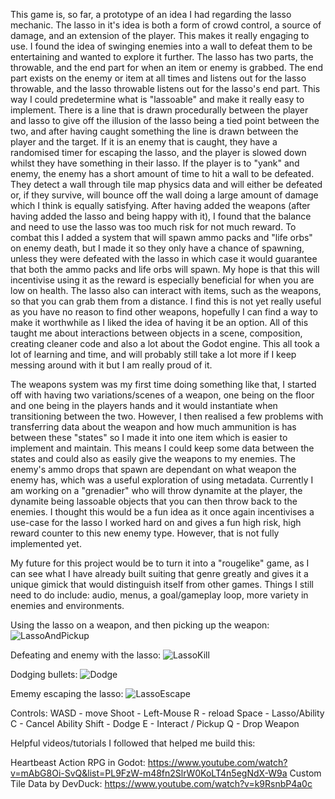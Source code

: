 This game is, so far, a prototype of an idea I had regarding the lasso mechanic. The lasso in it's idea is both a form of crowd control, a source of damage, and an extension of the player. This makes it really engaging to use. I found the idea of swinging enemies into a wall to defeat them to be entertaining and wanted to explore it further. The lasso has two parts, the throwable, and the end part for when an item or enemy is grabbed. The end part exists on the enemy or item at all times and listens out for the lasso throwable, and the lasso throwable listens out for the lasso's end part. This way I could predetermine what is "lassoable" and make it really easy to implement. There is a line that is drawn procedurally between the player and lasso to give off the illusion of the lasso being a tied point between the two, and after having caught something the line is drawn between the player and the target. If it is an enemy that is caught, they have a randomised timer for escaping the lasso, and the player is slowed down whilst they have something in their lasso. If the player is to "yank" and enemy, the enemy has a short amount of time to hit a wall to be defeated. They detect a wall through tile map physics data and will either be defeated or, if they survive, will bounce off the wall doing a large amount of damage which I think is equally satisfying. After having added the weapons (after having added the lasso and being happy with it), I found that the balance and need to use the lasso was too much risk for not much reward. To combat this I added a system that will spawn ammo packs and "life orbs" on enemy death, but I made it so they only have a chance of spawning, unless they were defeated with the lasso in which case it would guarantee that both the ammo packs and life orbs will spawn. My hope is that this will incentivise using it as the reward is especially beneficial for when you are low on health. The lasso also can interact with items, such as the weapons, so that you can grab them from a distance. I find this is not yet really useful as you have no reason to find other weapons, hopefully I can find a way to make it worthwhile as I liked the idea of having it be an option. All of this taught me about interactions between objects in a scene, composition, creating cleaner code and also a lot about the Godot engine. This all took a lot of learning and time, and will probably still take a lot more if I keep messing around with it but I am really proud of it.

The weapons system was my first time doing something like that, I started off with having two variations/scenes of a weapon, one being on the floor and one being in the players hands and it would instantiate when transitioning between the two. However, I then realised a few problems with transferring data about the weapon and how much ammunition is has between these "states" so I made it into one item which is easier to implement and maintain. This means I could keep some data between the states and could also as easily give the weapons to my enemies. The enemy's ammo drops that spawn are dependant on what weapon the enemy has, which was a useful exploration of using metadata. Currently I am working on a "grenadier" who will throw dynamite at the player, the dynamite being lassoable objects that you can then throw back to the enemies. I thought this would be a fun idea as it once again incentivises a use-case for the lasso I worked hard on and gives a fun high risk, high reward counter to this new enemy type. However, that is not fully implemented yet.

My future for this project would be to turn it into a "rougelike" game, as I can see what I have already built suiting that genre greatly and gives it a unique gimick that would distinguish itself from other games. Things I still need to do include: audio, menus, a goal/gameplay loop, more variety in enemies and environments.

Using the lasso on a weapon, and then picking up the weapon:
![LassoAndPickup](https://github.com/user-attachments/assets/e7354ab9-e8a3-4ee5-ad9a-bb39677fe490)

Defeating and enemy with the lasso:
![LassoKill](https://github.com/user-attachments/assets/c4e77cf2-9b98-4011-98f3-dfff0648d31f)

Dodging bullets:
![Dodge](https://github.com/user-attachments/assets/ad2860db-1792-4b49-a2fc-98ef5bfed259)

Ememy escaping the lasso:
![LassoEscape](https://github.com/user-attachments/assets/ddb1bccf-8876-40de-9b58-a701d2136e70)

Controls:
WASD - move
Shoot - Left-Mouse
R - reload
Space - Lasso/Ability
C - Cancel Ability
Shift - Dodge
E - Interact / Pickup
Q - Drop Weapon

Helpful videos/tutorials I followed that helped me build this:

Heartbeast Action RPG in Godot: https://www.youtube.com/watch?v=mAbG8Oi-SvQ&list=PL9FzW-m48fn2SlrW0KoLT4n5egNdX-W9a
Custom Tile Data by DevDuck: https://www.youtube.com/watch?v=k9RsnbP4a0c
